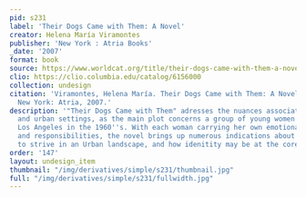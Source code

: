 ```yaml
---
pid: s231
label: 'Their Dogs Came with Them: A Novel'
creator: Helena María Viramontes
publisher: 'New York : Atria Books'
_date: '2007'
format: book
source: https://www.worldcat.org/title/their-dogs-came-with-them-a-novel/oclc/893107484&referer=brief_results
clio: https://clio.columbia.edu/catalog/6156000
collection: undesign
citation: 'Viramontes, Helena María. Their Dogs Came with Them: A Novel. New York,
  New York: Atria, 2007.'
description: '"Their Dogs Came with Them" adresses the nuances associated womanhood
  and urban settings, as the main plot concerns a group of young women trying to navigate
  Los Angeles in the 1960''s. With each woman carrying her own emotional baggable
  and responsibilities, the novel brings up numerous indications about what it mean
  to strive in an Urban landscape, and how idenitity may be at the core of that survival.'
order: '147'
layout: undesign_item
thumbnail: "/img/derivatives/simple/s231/thumbnail.jpg"
full: "/img/derivatives/simple/s231/fullwidth.jpg"
---
```

